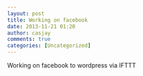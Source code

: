 ```yaml
---
layout: post
title: Working on facebook
date: 2013-11-21 01:20
author: casjay
comments: true
categories: [Uncategorized]
---
```


Working on facebook to wordpress via IFTTT  
